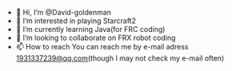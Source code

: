 - 👋 Hi, I’m @David-goldenman
- 👀 I’m interested in playing Starcraft2
- 🌱 I’m currently learning Java(for FRC coding)
- 💞️ I’m looking to collaborate on FRX robot coding
- 📫 How to reach You can reach me by e-mail adress 1931337239@qq.com(though I may not check my e-mail often)

<!---
David-goldenman/David-goldenman is a ✨ special ✨ repository because its `README.md` (this file) appears on your GitHub profile.
You can click the Preview link to take a look at your changes.
--->
